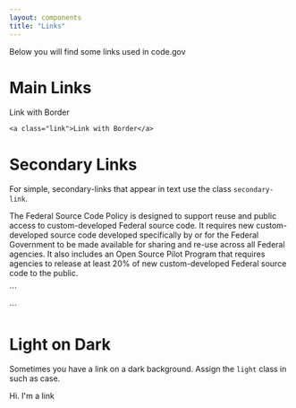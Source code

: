 ```yaml
---
layout: components
title: "Links"
---
```


<p>Below you will find some links used in code.gov</p>

# Main Links
<a class="link">Link with Border</a>
```
<a class="link">Link with Border</a>
```


# Secondary Links
For simple, secondary-links that appear in text use the class `secondary-link`.
<p>The <a class="secondary-link">Federal Source Code Policy</a> is designed to support reuse and public access to custom-developed Federal source code. It requires new custom-developed source code developed specifically by or for the Federal Government to be made available for sharing and re-use across all Federal agencies. It also includes an Open Source Pilot Program that requires agencies to release at least 20% of new custom-developed Federal source code to the public.</p>
```
<p></p>
```

# Light on Dark
Sometimes you have a link on a dark background.  Assign the `light` class in such as case.
<footer class="dark">
  <div class="footer-content">
    <p><a class="link light">Hi. I'm a link</a></p>
  </div>
</footer>
